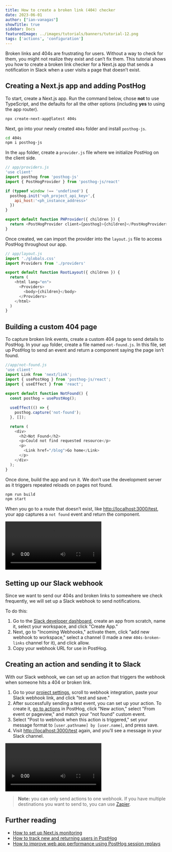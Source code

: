 ```yaml
---
title: How to create a broken link (404) checker
date: 2023-06-01
author: ["ian-vanagas"]
showTitle: true
sidebar: Docs
featuredImage: ../images/tutorials/banners/tutorial-12.png
tags: ['actions', 'configuration']
---
```

Broken links and 404s are frustrating for users. Without a way to check for them, you might not realize they exist and can’t fix them. This tutorial shows you how to create a broken link checker for a Next.js app that sends a notification in Slack when a user visits a page that doesn’t exist.

## Creating a Next.js app and adding PostHog

To start, create a Next.js app. Run the command below, chose **not** to use TypeScript, and the defaults for all the other options (including **yes** to using the app router).

```bash
npx create-next-app@latest 404s
```

Next, go into your newly created `404s` folder and install `posthog-js`.

```bash
cd 404s 
npm i posthog-js
```

In the `app` folder, create a `provider.js` file where we initialize PostHog on the client side.

```js
// app/providers.js
'use client'
import posthog from 'posthog-js'
import { PostHogProvider } from 'posthog-js/react'

if (typeof window !== 'undefined') {
  posthog.init('<ph_project_api_key>',{
    api_host:'<ph_instance_address>'
  })
}

export default function PHProvider({ children }) {
  return <PostHogProvider client={posthog}>{children}</PostHogProvider>
}
```

Once created, we can import the provider into the `layout.js` file to access PostHog throughout our app.

```js
// app/layout.js
import './globals.css'
import Providers from './providers'

export default function RootLayout({ children }) {
  return (
    <html lang="en">
      <Providers>
        <body>{children}</body>
      </Providers>
    </html>
  )
}
```

## Building a custom 404 page

To capture broken link events, create a custom 404 page to send details to PostHog. In your `app` folder, create a file named `not-found.js`. In this file, set up PostHog to send an event and return a component saying the page isn’t found.

```js
//app/not-found.js
'use client'
import Link from 'next/link';
import { usePostHog } from 'posthog-js/react';
import { useEffect } from 'react';
 
export default function NotFound() {
  const posthog = usePostHog();

  useEffect(() => {
    posthog.capture('not-found');
  }, []);

  return (
    <div>
      <h2>Not Found</h2>
      <p>Could not find requested resource</p>
      <p>
        <Link href="/blog">Go home</Link>
      </p>
    </div>
  );
}
```

Once done, build the app and run it. We don’t use the development server as it triggers repeated reloads on pages not found. 

```bash
npm run build
npm start
```

When you go to a route that doesn’t exist, like [http://localhost:3000/test](http://localhost:3000/test), your app captures a `not found` event and return the component.

![Not found event](../images/tutorials/broken-link-checker/not-found.mp4)

## Setting up our Slack webhook

Since we want to send our 404s and broken links to somewhere we check frequently, we will set up a Slack webhook to send notifications.

To do this: 

1. Go to the [Slack developer dashboard](https://api.slack.com/apps?new_app=1), create an app from scratch, name it, select your workspace, and click "Create App." 
2. Next, go to "Incoming Webhooks," activate them, click "add new webhook to workspace," select a channel (I made a new `404s-broken-links` channel for it), and click allow.
3. Copy your webhook URL for use in PostHog.

## Creating an action and sending it to Slack

With our Slack webhook, we can set up an action that triggers the webhook when someone hits a 404 or broken link. 

1. Go to your [project settings](https://app.posthog.com/project/settings#webhook), scroll to webhook integration, paste your Slack webhook link, and click "test and save."
2. After successfully sending a test event, you can set up your action. To create it, [go to actions](https://app.posthog.com/data-management/actions) in PostHog, click "New action," select "From event or pageview," and match your "not found" custom event. 
3. Select "Post to webhook when this action is triggered," set your message format to `[user.pathname] by [user.name]`, and press save.
4. Visit [http://localhost:3000/test](http://localhost:3000/test) again, and you’ll see a message in your Slack channel.

![Slack](../images/tutorials/broken-link-checker/slack.mp4)

> **Note:** you can only send actions to one webhook. If you have multiple destinations you want to send to, you can use [Zapier](/docs/apps/zapier-connector).

## Further reading

- [How to set up Next.js monitoring](/tutorials/nextjs-monitoring)
- [How to track new and returning users in PostHog](/tutorials/track-new-returning-users)
- [How to improve web app performance using PostHog session replays](/tutorials/performance-metrics)
